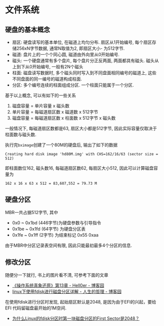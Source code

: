 文件系统
===========



硬盘的基本概念
----------------

- 扇区: 硬盘读写的基本单位, 在磁道上均匀分布. 扇区从1开始编号, 每个扇区存储256xN字节数据, 通常N取值为2, 即扇区大小- 为512字节.
- 磁道: 盘片上的一个个同心圆, 磁道由外向里从0开始编号.
- 磁头: 一个硬盘通常有多个盘片, 每个盘片分正反两面, 两面都具有磁头. 磁头从上到下从0开始编号, 一般有2N个磁头
- 柱面: 磁盘读写数据时, 多个磁头同时写入到不同盘面相同编号的磁道上, 这些不同盘面的同一编号的磁道构成柱面.
- 分区: 多个编号连续的柱面组成分区. 一个柱面只能属于一个分区.

基于以上概念, 可以有如下的一些关系

1. 磁盘容量 = 单片容量 x 磁头数
2. 单片容量 = 每磁道扇区数 x 磁道数 x 512字节
3. 磁盘容量 = 每磁道扇区数 x 柱面数 x 512字节 x 磁头数

一般情况下, 每磁道扇区数都是63, 扇区大小都是512字节, 因此实际容量仅取决于柱面数与磁头数.


执行完`bximage`创建了一个80M的硬盘后, 输出了如下的数据

```
Creating hard disk image 'hd80M.img' with CHS=162/16/63 (sector size = 512)
```

即柱面数位162, 磁头数16, 每磁道扇区数62, 每扇区大小512, 因此可以计算磁盘容量为

```
162 x 16 x 63 x 512 = 83,607,552 = 79.73 M
```


硬盘分区
----------------

MBR一共占据512字节, 其中

- 0x0   ~ 0x1bd (446字节)为硬盘参数与引导指令
- 0x1be ~ 0x1fd (64字节) 为硬盘分区表
- 0x1fe ~ 0x1ff (2字节)  为结束标记 0x55 0xaa

由于MBR中分区记录表空间有限, 因此只能最初最多4个分区的信息. 

修改分区
-----------------

随便分一下就行, 书上的图片看不清, 可参考下面的文章

- [《操作系统真象还原》第13章 - Hell0er - 博客园](https://www.cnblogs.com/hell0er/articles/17238169.html)
- [linux下使用fdisk进行磁盘分区详解 - 人生的哲理 - 博客园](https://www.cnblogs.com/renshengdezheli/p/13941563.html)

在使用fdisk进行分区时发现, 起始扇区默认是2048, 是因为由于EFI的兴起，要给EFI 代码留磁盘最开始的1M空间.

- [为什么Linux的fdisk分区时第一块磁盘分区的First Sector是2048？](https://blog.csdn.net/Anonymous2017/article/details/71420218)